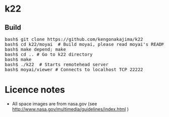 # k22

## Build

<pre>
bash$ git clone https://github.com/kengonakajima/k22
bash$ cd k22/moyai  # Build moyai, please read moyai's README.md for building it.
bash$ make depend; make
bash$ cd .. # Go to k22 directory
bash$ make
bash$ ./k22  # Starts remotehead server
bash$ moyai/viewer # Connects to localhost TCP 22222
</pre>


# Licence notes

- All space images are from nasa.gov (see http://www.nasa.gov/multimedia/guidelines/index.html )
